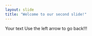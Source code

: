 ```yaml
---
layout: slide
title: "Welcome to our second slide!"
---
```

Your text
Use the left arrow to go back!!!
